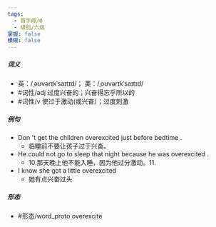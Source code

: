 ```yaml
---
tags:
  - 首字母/O
  - 级别/六级
掌握: false
模糊: false
---
```

##### 词义
- 英：/ˌəʊvərɪkˈsaɪtɪd/； 美：/ˌoʊvərɪkˈsaɪtɪd/
- #词性/adj  过度兴奋的；兴奋得忘乎所以的
- #词性/v  使过于激动(或兴奋）；过度刺激
##### 例句
- Don 't get the children overexcited just before bedtime .
	- 临睡前不要让孩子过于兴奋。
- He could not go to sleep that night because he was overexcited .
	- 10.那天晚上他不能入睡，因为他过分激动。11.
- I know she got a little overexcited
	- 她有点兴奋过头
##### 形态
- #形态/word_proto overexcite
